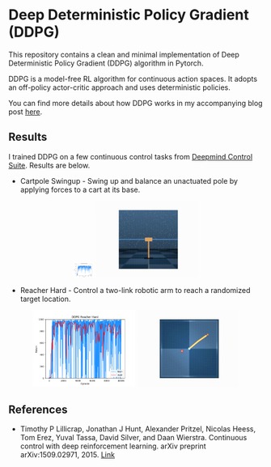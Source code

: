 # Deep Deterministic Policy Gradient (DDPG)
This repository contains a clean and minimal implementation of Deep Deterministic Policy Gradient (DDPG) algorithm in Pytorch.

DDPG is a model-free RL algorithm for continuous action spaces. It adopts an off-policy actor-critic approach and uses deterministic policies.

You can find more details about how DDPG works in my accompanying blog post [here](https://adi3e08.github.io/blog/ddpg/).

## Results
I trained DDPG on a few continuous control tasks from [Deepmind Control Suite](https://github.com/deepmind/dm_control/tree/master/dm_control/suite). Results are below.

* Cartpole Swingup - Swing up and balance an unactuated pole by applying forces to a cart at its base.

<p align="center">
<img src="./docs/ddpg_cartpole_swingup.png" width="40"/>
<img src="./docs/ddpg_cartpole_swingup.gif" width="40%"/>
</p>

* Reacher Hard - Control a two-link robotic arm to reach a randomized target location.

<p align="center">
<img src="./docs/ddpg_reacher_hard.png" width="40%"/>
<img src="./docs/ddpg_reacher_hard.gif" width="40%"/>
</p>

## References
* Timothy P Lillicrap, Jonathan J Hunt, Alexander Pritzel, Nicolas Heess, Tom Erez, Yuval Tassa, David Silver, and Daan Wierstra. Continuous control with deep reinforcement learning. arXiv preprint arXiv:1509.02971, 2015. [Link](https://arxiv.org/abs/1509.02971)
